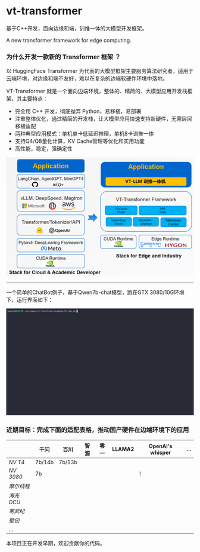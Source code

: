 # vt-transformer
基于C++开发，面向边缘和端，训推一体的大模型开发框架。

A new transformer framework for edge computing.

### 为什么开发一款新的 Transformer 框架 ？
 
以 HuggingFace Transformer 为代表的大模型框架主要服务算法研究者，适用于云端环境，对边缘和端不友好，难以在复杂的边端软硬件环境中落地。

VT-Transformer 就是一个面向边端环境，整体的、精简的、大模型应用开发栈框架，其主要特点：

+ 完全用 C++ 开发，彻底抛弃 Python，易移植，易部署
+ 注重整体优化，通过精简的开发栈，让大模型应用快速支持新硬件，无需层层移植适配
+ 两种典型应用模式：单机单卡低延迟推理，单机8卡训推一体
+ 支持Q4/Q8量化计算，KV Cache管理等优化和实用功能
+ 高性能，稳定，强确定性

![Reudce Software Stack](./assets/vt_reduce.png) 

---

一个简单的ChatBot例子，基于Qwen7b-chat模型，跑在GTX 3080/10G环境下，运行界面如下：

![A simple chatbot](./assets/qwen7b_gtx3080_10G.gif) 



### 近期目标：完成下面的适配表格，推动国产硬件在边端环境下的应用

|            | 千问    | 百川     |  智源   |  零一    |  LLAMA2  |OpenAI's whisper  | ... |
| --------   | ------- | ------- | ------- | ------- | ------- | -------             | ------- |
| *NV T4*    | 7b/14b  | 7b/13b  |         |         |         |                 |          |
| *NV 3080*  | 7b      |         |         |         |         |   !                 |         |
| *摩尔线程*  |         |         |         |         |         |                    |         |
| *海光DCU*   |         |        |         |         |        |                     |           |
| *寒武纪*    |         |        |          |        |        |                    |           |
| *壁仞*      |         |        |          |         |        |                   |          |
| ...        |         |        |          |         |        |                    |           |


本项目正在开发早期，欢迎贡献你的代码。
